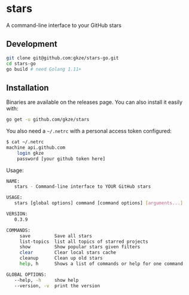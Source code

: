 # stars

A command-line interface to your GitHub stars

## Development

```bash
git clone git@github.com:gkze/stars-go.git
cd stars-go
go build # need Golang 1.11+
```

## Installation

Binaries are available on the releases page. You can also install it easily with:

```bash
go get -u github.com/gkze/stars
```

You also need a `~/.netrc` with a personal access token configured:

```bash
$ cat ~/.netrc
machine api.github.com
    login gkze
    password [your github token here]
```

Usage:

```bash
NAME:
   stars - Command-line interface to YOUR GitHub stars

USAGE:
   stars [global options] command [command options] [arguments...]

VERSION:
   0.3.9

COMMANDS:
     save         Save all stars
     list-topics  list all topics of starred projects
     show         Show popular stars given filters
     clear        Clear local stars cache
     cleanup      Clean up old stars
     help, h      Shows a list of commands or help for one command

GLOBAL OPTIONS:
   --help, -h     show help
   --version, -v  print the version
```
